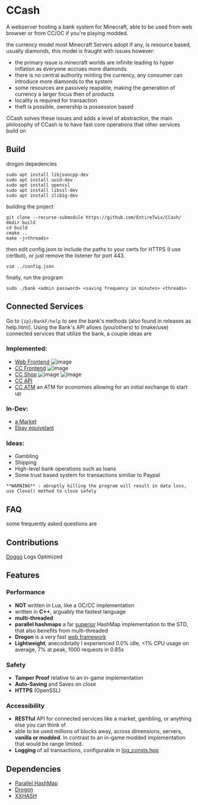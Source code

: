 # CCash

A webserver hosting a bank system for Minecraft, able to be used from web browser or from CC/OC if you're playing modded.

the currency model most Minecraft Servers adopt if any, is resource based, usually diamonds, this model is fraught with issues however:

- the primary issue is minecraft worlds are infinite leading to hyper inflation as everyone accrues more diamonds
- there is no central authority minting the currency, any consumer can introduce more diamonds to the system
- some resources are passively reapable, making the generation of currency a larger focus then of products
- locality is required for transaction
- theft is possible, ownership is possession based

CCash solves these issues and adds a level of abstraction, the main philosophy of CCash is to have fast core operations that other services build on

## Build

drogon depedencies

```
sudo apt install libjsoncpp-dev
sudo apt install uuid-dev
sudo apt install openssl
sudo apt install libssl-dev
sudo apt install zlib1g-dev
```

building the project

```
git clone --recurse-submodule https://github.com/EntireTwix/CCash/
mkdir build
cd build
cmake ..
make -j<threads>
```

then edit config.json to include the paths to your certs for HTTPS (I use certbot), or just remove the listener for port 443.

```
vim ../config.json
```

finally, run the program

```
sudo ./bank <admin password> <saving frequency in minutes> <threads>
```

## Connected Services

Go to `{ip}/BankF/help` to see the bank's methods (also found in releases as help.html). Using the Bank's API allows (you/others) to (make/use) connected services that utilize the bank, a couple ideas are

### Implemented:

- [Web Frontend](https://github.com/Expand-sys/ccashfrontend)
  ![image](https://user-images.githubusercontent.com/31377881/116965729-4ab44500-ac63-11eb-9f11-dc04be6b3d63.png)
- [CC Frontend](https://github.com/Reactified/rpm/blob/main/packages/ccash-wallet)
  ![image](https://user-images.githubusercontent.com/31377881/116967157-8b618d80-ac66-11eb-8f2e-4a6297ef0b16.png)
- [CC Shop](https://github.com/Reactified/rpm/tree/main/packages/ccash-shop)
  ![image](https://user-images.githubusercontent.com/31377881/120050327-de163700-bfd1-11eb-9d5a-f75c003e867c.png)
  ![image](https://user-images.githubusercontent.com/31377881/120050367-09992180-bfd2-11eb-9a22-449d73c196cf.png)
- [CC API](https://github.com/Reactified/rpm/blob/main/packages/ccash-api/api.lua)
- [CC ATM](https://github.com/Reactified/misc/tree/main/lua/ccash-bank) an ATM for economies allowing for an initial exchange to start up

### In-Dev:

- [a Market](https://github.com/STBoyden/market-api-2.0)
- [Ebay equivelant](https://github.com/EntireTwix/CSHBay)

### Ideas:

- Gambling
- Shipping
- High-level bank operations such as loans
- Some trust based system for transactions similiar to Paypal

`**WARNING** : abruptly killing the program will result in data loss, use Close() method to close safely`

## FAQ

some frequently asked questions are

## Contributions

[Doggo](https://github.com/FearlessDoggo21) Logs Optimized

## Features

### Performance

- **NOT** written in Lua, like a OC/CC implementation
- written in **C++**, arguably the fastest language
- **multi-threaded**
- **parallel hashmaps** a far [superior](https://greg7mdp.github.io/parallel-hashmap/) HashMap implementation to the STD, that also benefits from multi-threaded
- **Drogon** is a very fast [web framework](https://www.techempower.com/benchmarks/#section=data-r20&hw=ph&test=composite)
- **Lightweight**, anecodotally I experienced 0.0% idle, <1% CPU usage on average, 7% at peak, 1000 requests in 0.85s

### Safety

- **Tamper Proof** relative to an in-game implementation
- **Auto-Saving** and Saves on close
- **HTTPS** (OpenSSL)

### Accessibility

- **RESTful** API for connected services like a market, gambling, or anything else you can think of
- able to be used millions of blocks away, across dimensions, servers, **vanilla or modded**. In contrast to an in-game modded implementation that would be range limited.
- **Logging** of all transactions, configurable in [log_consts.hpp](include/log_consts.hpp)

## Dependencies

- [Parallel HashMap](https://github.com/greg7mdp/parallel-hashmap/tree/master)
- [Drogon](https://github.com/an-tao/drogon/tree/master)
- [XXHASH](https://github.com/Cyan4973/xxHash)
